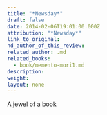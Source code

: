 ```yaml
---
title: "*Newsday*"
draft: false
date: 2014-02-06T19:01:00.000Z
attribution: "*Newsday*"
link_to_original:
nd_author_of_this_review:
related_author: .md
related_books:
  - book/memento-mori1.md
description:
weight:
layout: none
---
```

A jewel of a book

